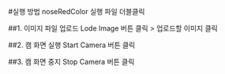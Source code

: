 #실행 방법
noseRedColor 실행 파일 더블클릭

##1. 이미지 파일 업로드
Lode Image 버튼 클릭 > 업로드할 이미지 클릭


##2. 캠 화면 실행
Start Camera 버튼 클릭

##3. 캠 화면 중지
Stop Camera 버튼 클릭


